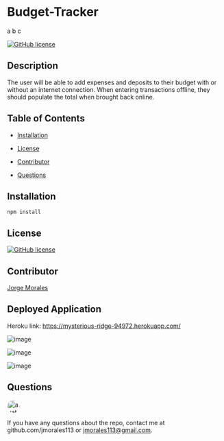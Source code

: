 # Budget-Tracker
a
b
c

[![GitHub license](https://img.shields.io/github/license/Naereen/StrapDown.js.svg)](https://github.com/Naereen/StrapDown.js/blob/master/LICENSE)

## Description

The user will be able to add expenses and deposits to their budget with or without an internet connection. When entering transactions offline, they should populate the total when brought back online.

## Table of Contents

- [Installation](#Installation)

- [License](#License)

- [Contributor](#Contributor)

- [Questions](#Questions)

## Installation

    npm install

## License

[![GitHub license](https://img.shields.io/github/license/Naereen/StrapDown.js.svg)](https://github.com/Naereen/StrapDown.js/blob/master/LICENSE)

## Contributor

[Jorge Morales](https://github.com/jmorales113)

## Deployed Application

Heroku link: https://mysterious-ridge-94972.herokuapp.com/

![image](https://user-images.githubusercontent.com/57970306/82088467-a9755d00-96a6-11ea-92af-182e1cc1518c.png)

![image](https://user-images.githubusercontent.com/57970306/82088495-b8f4a600-96a6-11ea-8398-624e52fda550.png)

![image](https://user-images.githubusercontent.com/57970306/82088523-c7db5880-96a6-11ea-8a34-3f105e41828b.png)

## Questions

<img src="https://avatars2.githubusercontent.com/u/57970306?s=460&v=4"
alt="avatar" style="border-radius: 16px" width="30" />

If you have any questions about the repo, contact me at github.com/jmorales113 or jmorales113@gmail.com.


